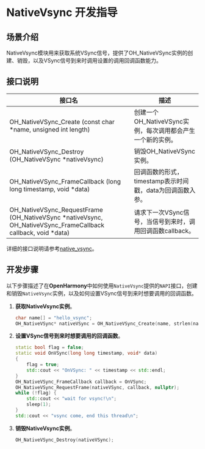 # NativeVsync 开发指导

## 场景介绍

NativeVsync模块用来获取系统VSync信号，提供了OH_NativeVSync实例的创建、销毁，以及VSync信号到来时调用设置的调用回调函数能力。

## 接口说明

| 接口名 | 描述 | 
| -------- | -------- |
| OH_NativeVSync_Create (const char \*name, unsigned int length) | 创建一个OH_NativeVSync实例，每次调用都会产生一个新的实例。 | 
| OH_NativeVSync_Destroy (OH_NativeVSync \*nativeVsync) | 销毁OH_NativeVSync实例。 | 
| OH_NativeVSync_FrameCallback (long long timestamp, void \*data) | 回调函数的形式，timestamp表示时间戳，data为回调函数入参。 | 
| OH_NativeVSync_RequestFrame (OH_NativeVSync \*nativeVsync, OH_NativeVSync_FrameCallback callback, void \*data) | 请求下一次VSync信号，当信号到来时，调用回调函数callback。 | 

详细的接口说明请参考[native_vsync](../reference/native-apis/_native_vsync.md)。

## 开发步骤

以下步骤描述了在**OpenHarmony**中如何使用`NativeVsync`提供的`NAPI`接口，创建和销毁`NativeVsync`实例，以及如何设置VSync信号到来时想要调用的回调函数。

1. **获取NativeVsync实例**。
    ```c++
    char name[] = "hello_vsync";
    OH_NativeVSync* nativeVSync = OH_NativeVSync_Create(name, strlen(name));
     ```

2. **设置VSync信号到来时想要调用的回调函数**。
    ```c++
    static bool flag = false;
    static void OnVSync(long long timestamp, void* data)
    {
        flag = true;
        std::cout << "OnVSync: " << timestamp << std::endl;
    }
    OH_NativeVSync_FrameCallback callback = OnVSync;
    OH_NativeVSync_RequestFrame(nativeVSync, callback, nullptr);
    while (!flag) {
        std::cout << "wait for vsync!\n";
        sleep(1);
    }
    std::cout << "vsync come, end this thread\n";
    ```

3. **销毁NativeVsync实例**。
    ```c++
    OH_NativeVSync_Destroy(nativeVSync);
    ```